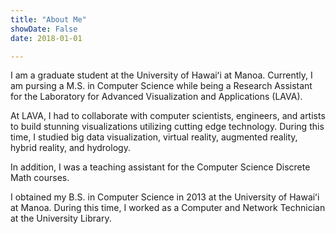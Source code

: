 ```yaml
---
title: "About Me"
showDate: False
date: 2018-01-01

---
```

I am a graduate student at the University of Hawaiʻi at Manoa. Currently, I am pursing a M.S. in Computer Science while being a Research Assistant for the Laboratory for Advanced Visualization and Applications (LAVA). 

<!--more-->
At LAVA, I had to collaborate with computer scientists, engineers, and artists to build stunning visualizations utilizing cutting edge technology. During this time, I studied big data visualization, virtual reality, augmented reality, hybrid reality, and hydrology.

In addition, I was a teaching assistant for the Computer Science Discrete Math courses.

I obtained my B.S. in Computer Science in 2013 at the University of Hawaiʻi at Manoa. During this time, I worked as a Computer and Network Technician at the University Library.